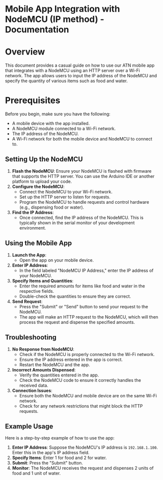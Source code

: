 # Mobile App Integration with NodeMCU (IP method) - Documentation

# Overview

This document provides a casual guide on how to use our ATN mobile app that integrates with a NodeMCU using an HTTP server over a Wi-Fi network. The app allows users to input the IP address of the NodeMCU and specify the quantity of various items such as food and water.

# Prerequisites

Before you begin, make sure you have the following:

- A mobile device with the app installed.
- A NodeMCU module connected to a Wi-Fi network.
- The IP address of the NodeMCU.
- A Wi-Fi network for both the mobile device and NodeMCU to connect to.

## Setting Up the NodeMCU

1. **Flash the NodeMCU**: Ensure your NodeMCU is flashed with firmware that supports the HTTP server. You can use the Arduino IDE or another platform to upload your code.
2. **Configure the NodeMCU**:
    - Connect the NodeMCU to your Wi-Fi network.
    - Set up the HTTP server to listen for requests.
    - Program the NodeMCU to handle requests and control hardware (e.g., dispensing food or water).
3. **Find the IP Address**:
    - Once connected, find the IP address of the NodeMCU. This is typically shown in the serial monitor of your development environment.

## Using the Mobile App

1. **Launch the App**:
    - Open the app on your mobile device.
2. **Enter IP Address**:
    - In the field labeled "NodeMCU IP Address," enter the IP address of your NodeMCU.
3. **Specify Items and Quantities**:
    - Enter the required amounts for items like food and water in the respective fields.
    - Double-check the quantities to ensure they are correct.
4. **Send Request**:
    - Press the "Submit" or "Send" button to send your request to the NodeMCU.
    - The app will make an HTTP request to the NodeMCU, which will then process the request and dispense the specified amounts.

## Troubleshooting

1. **No Response from NodeMCU**:
    - Check if the NodeMCU is properly connected to the Wi-Fi network.
    - Ensure the IP address entered in the app is correct.
    - Restart the NodeMCU and the app.
2. **Incorrect Amounts Dispensed**:
    - Verify the quantities entered in the app.
    - Check the NodeMCU code to ensure it correctly handles the received data.
3. **Connection Issues**:
    - Ensure both the NodeMCU and mobile device are on the same Wi-Fi network.
    - Check for any network restrictions that might block the HTTP requests.

## Example Usage

Here is a step-by-step example of how to use the app:

1. **Enter IP Address**: Suppose the NodeMCU's IP address is `192.168.1.100`. Enter this in the app's IP address field.
2. **Specify Items**: Enter 1 for food and 2 for water.
3. **Submit**: Press the "Submit" button.
4. **Monitor**: The NodeMCU receives the request and dispenses 2 units of food and 1 unit of water.
